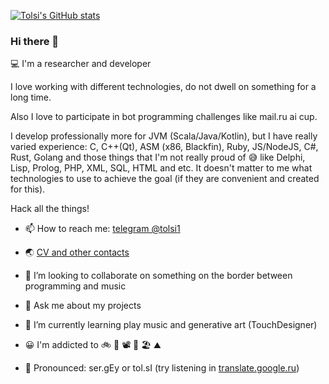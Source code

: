 [![Tolsi's GitHub stats](https://github-readme-stats.vercel.app/api?username=tolsi)](https://github.com/anuraghazra/github-readme-stats)

### Hi there 👋

💻 I'm a researcher and developer

I love working with different technologies, do not dwell on something for a long time. 

Also I love to participate in bot programming challenges like mail.ru ai cup.

I develop professionally more for JVM (Scala/Java/Kotlin), but I have really varied experience: C, C++(Qt), ASM (x86, Blackfin), Ruby, JS/NodeJS, C#, Rust, Golang and those things that I'm not really proud of 😅 like Delphi, Lisp, Prolog, PHP, XML, SQL, HTML and etc. It doesn't matter to me what technologies to use to achieve the goal (if they are convenient and created for this).

Hack all the things! 

- 📫 How to reach me: [telegram @tolsi1](https://telegram.me/tolsi1)

- 🌏 [CV and other contacts](http://tolsi.ru)

- 👯 I’m looking to collaborate on something on the border between programming and music

- 💬 Ask me about my projects

- 🌱 I’m currently learning play music and generative art (TouchDesigner)

- 😀 I'm addicted to 🚲 🎹 📽 🌴 🏖 ⛰ 

- 👄 Pronounced: ser.gEy or tol.sI (try listening in [translate.google.ru](https://translate.google.ru/#view=home&op=translate&sl=en&tl=en&text=ser.gEy%20or%20tol.sI))

